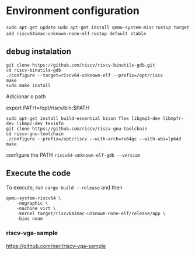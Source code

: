 # Environment configuration

`sudo apt-get update`
`sudo apt-get install qemu-system-misc`
`rustup target add riscv64imac-unknown-none-elf`
`rustup default stable`

## debug instalation

```
git clone https://github.com/riscv/riscv-binutils-gdb.git
cd riscv-binutils-gdb
./configure --target=riscv64-unknown-elf --prefix=/opt/riscv
make
sudo make install
```
Adicionar o path

export PATH=/opt/riscv/bin:$PATH

```
sudo apt-get install build-essential bison flex libgmp3-dev libmpfr-dev libmpc-dev texinfo
git clone https://github.com/riscv/riscv-gnu-toolchain
cd riscv-gnu-toolchain
./configure --prefix=/opt/riscv --with-arch=rv64gc --with-abi=lp64d
make
```
configure the PATH
`riscv64-unknown-elf-gdb --version`

## Execute the code
To execute, run `cargo build --release` and then

```
qemu-system-riscv64 \
    -nographic \
    -machine virt \
    -kernel target/riscv64imac-unknown-none-elf/release/app \
    -bios none
```

### riscv-vga-sample
https://github.com/neri/riscv-vga-sample
